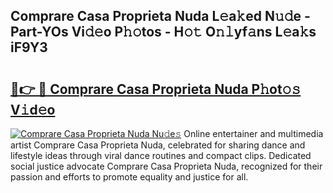 ## Comprare Casa Proprieta Nuda L𝚎a𝚔ed N𝚞𝚍e - Part-YOs Vi𝚍𝚎o P𝚑𝚘tos - H𝚘𝚝 O𝚗𝚕yf𝚊ns L𝚎a𝚔s iF9Y3

# <h2><a href="http://kf1165b.oniu.top/?m=Comprare+Casa+Proprieta+Nuda">🔗👉 🔴 Comprare Casa Proprieta Nuda P𝚑ot𝚘𝚜 V𝚒d𝚎o</a></h2>

[![Comprare Casa Proprieta Nuda Nu𝚍e𝚜](https://i.imgur.com/0qMVB7G.gif)](http://kf1165b.oniu.top/?m=Comprare+Casa+Proprieta+Nuda)
Online entertainer and multimedia artist Comprare Casa Proprieta Nuda, celebrated for sharing dance and lifestyle ideas through viral dance routines and compact clips. Dedicated social justice advocate Comprare Casa Proprieta Nuda, recognized for their passion and efforts to promote equality and justice for all.  
